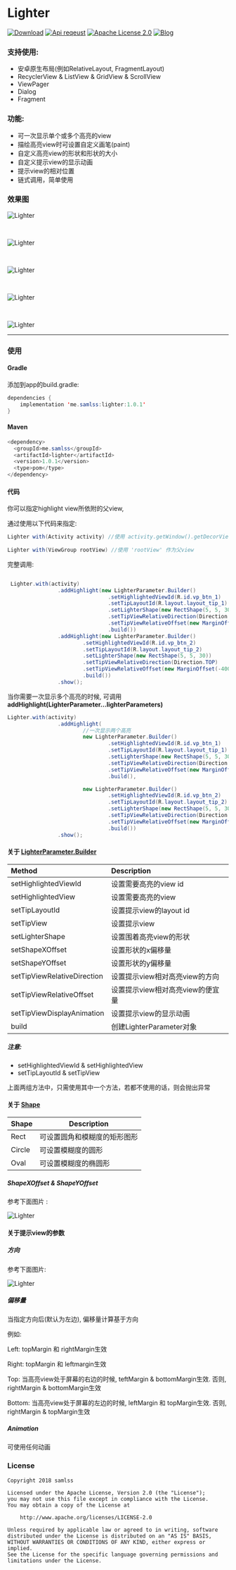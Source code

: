 # Lighter
[![Download](https://api.bintray.com/packages/samlss/maven/lighter/images/download.svg)](https://bintray.com/samlss/maven/lighter/_latestVersion)   [![Api reqeust](https://img.shields.io/badge/API-14+-brightgreen.svg?style=flat)](https://android-arsenal.com/api?level=14#l14)    [![Apache License 2.0](https://img.shields.io/hexpm/l/plug.svg)](https://github.com/samlss/Lighter/blob/master/LICENSE)  [![Blog](https://img.shields.io/badge/samlss-blog-orange.svg)](https://blog.csdn.net/Samlss)

### 支持使用:
- 安卓原生布局(例如RelativeLayout, FragmentLayout)
- RecyclerView & ListView & GridView & ScrollView
- ViewPager
- Dialog
- Fragment

### 功能:

- 可一次显示单个或多个高亮的view
- 描绘高亮view时可设置自定义画笔(paint)
- 自定义高亮view的形状和形状的大小
- 自定义提示view的显示动画
- 提示view的相对位置
- 链式调用，简单使用

### 效果图

![Lighter](https://github.com/samlss/Lighter/blob/master/screenshots/screenshot1.gif)

<br>

![Lighter](https://github.com/samlss/Lighter/blob/master/screenshots/screenshot2.gif)

<br>

![Lighter](https://github.com/samlss/Lighter/blob/master/screenshots/screenshot3.gif)

<br>

![Lighter](https://github.com/samlss/Lighter/blob/master/screenshots/screenshot4.gif)

<br>

![Lighter](https://github.com/samlss/Lighter/blob/master/screenshots/screenshot5.png)

------
### 使用

#### Gradle
添加到app的build.gradle:
  ```java
  dependencies {
      implementation 'me.samlss:lighter:1.0.1'
  }
  ```

#### Maven
```java
<dependency>
  <groupId>me.samlss</groupId>
  <artifactId>lighter</artifactId>
  <version>1.0.1</version>
  <type>pom</type>
</dependency>
```

#### 代码

你可以指定highlight view所依附的父view,

通过使用以下代码来指定:

```java
Lighter with(Activity activity) //使用 activity.getWindow().getDecorView 作为父view, 所以会全屏显示，参考图1
    
Lighter with(ViewGroup rootView) //使用 'rootView' 作为父view
```

完整调用:

```java

 Lighter.with(activity)
                .addHighlight(new LighterParameter.Builder()
                                .setHighlightedViewId(R.id.vp_btn_1)
                                .setTipLayoutId(R.layout.layout_tip_1)
                                .setLighterShape(new RectShape(5, 5, 30))
                                .setTipViewRelativeDirection(Direction.BOTTOM)
                                .setTipViewRelativeOffset(new MarginOffset(150, 0, 30, 0))
                                .build())
                .addHighlight(new LighterParameter.Builder()
                        .setHighlightedViewId(R.id.vp_btn_2)
                        .setTipLayoutId(R.layout.layout_tip_2)
                        .setLighterShape(new RectShape(5, 5, 30))
                        .setTipViewRelativeDirection(Direction.TOP)
                        .setTipViewRelativeOffset(new MarginOffset(-400, 0, 0, 30))
                        .build())
                .show();
```



当你需要一次显示多个高亮的时候, 可调用**addHighlight(LighterParameter...lighterParameters)**

```java
Lighter.with(activity)
                .addHighlight(
                        //一次显示两个高亮
                        new LighterParameter.Builder()
                                .setHighlightedViewId(R.id.vp_btn_1)
                                .setTipLayoutId(R.layout.layout_tip_1)
                                .setLighterShape(new RectShape(5, 5, 30))
                                .setTipViewRelativeDirection(Direction.BOTTOM)
                                .setTipViewRelativeOffset(new MarginOffset(150, 0, 30, 0))
                                .build(),

                        new LighterParameter.Builder()
                                .setHighlightedViewId(R.id.vp_btn_2)
                                .setTipLayoutId(R.layout.layout_tip_2)
                                .setLighterShape(new RectShape(5, 5, 30))
                                .setTipViewRelativeDirection(Direction.TOP)
                                .setTipViewRelativeOffset(new MarginOffset(-400, 0, 0, 30))
                                .build())
                .show();
```

#### 关于 [LighterParameter.Builder](https://github.com/samlss/Lighter/blob/master/lighter/src/main/java/me/samlss/lighter/parameter/LighterParameter.java)


| Method                      | Description                      |
| :-------------------------- | :------------------------------- |
| setHighlightedViewId        | 设置需要高亮的view id            |
| setHighlightedView          | 设置需要高亮的view               |
| setTipLayoutId              | 设置提示view的layout id          |
| setTipView                  | 设置提示view                     |
| setLighterShape             | 设置围着高亮view的形状           |
| setShapeXOffset             | 设置形状的x偏移量                |
| setShapeYOffset             | 设置形状的y偏移量                |
| setTipViewRelativeDirection | 设置提示view相对高亮view的方向   |
| setTipViewRelativeOffset    | 设置提示view相对高亮view的便宜量 |
| setTipViewDisplayAnimation  | 设置提示view的显示动画           |
| build                       | 创建LighterParameter对象         |

##### 注意:

- setHighlightedViewId & setHighlightedView 
- setTipLayoutId & setTipView

上面两组方法中，只需使用其中一个方法，若都不使用的话，则会抛出异常

#### 关于 [Shape](https://github.com/samlss/Lighter/tree/master/lighter/src/main/java/me/samlss/lighter/shape)

| Shape  | Description                  |
| ------ | ---------------------------- |
| Rect   | 可设置圆角和模糊度的矩形图形 |
| Circle | 可设置模糊度的圆形           |
| Oval   | 可设置模糊度的椭圆形         |



##### ShapeXOffset & ShapeYOffset

参考下面图片 :

![Lighter](https://github.com/samlss/Lighter/blob/master/screenshots/screenshot6.png)



#### 关于提示view的参数

##### 方向

参考下面图片:

![Lighter](https://github.com/samlss/Lighter/blob/master/screenshots/screenshot7.png)

##### 偏移量

当指定方向后(默认为左边),  偏移量计算基于方向

例如:

Left: topMargin 和 rightMargin生效

Right: topMargin 和 leftmargin生效

Top:  当高亮view处于屏幕的右边的时候, teftMargin & bottomMargin生效. 否则, rightMargin & bottomMargin生效

Bottom: 当高亮view处于屏幕的左边的时候, leftMargin 和 topMargin生效. 否则, rightMargin & topMargin生效

##### Animation

可使用任何动画


### License

```
Copyright 2018 samlss

Licensed under the Apache License, Version 2.0 (the "License");
you may not use this file except in compliance with the License.
You may obtain a copy of the License at

    http://www.apache.org/licenses/LICENSE-2.0

Unless required by applicable law or agreed to in writing, software
distributed under the License is distributed on an "AS IS" BASIS,
WITHOUT WARRANTIES OR CONDITIONS OF ANY KIND, either express or implied.
See the License for the specific language governing permissions and
limitations under the License.
```
